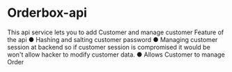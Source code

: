 # Orderbox-api
This api service lets you to add Customer and manage customer
Feature of the api
 ● Hashing and salting customer password
 ● Managing customer session at backend so if customer session is compromised it would be won't allow hacker to modify customer data.
 ● Allows Customer to manage Order
